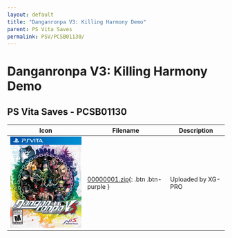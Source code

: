 ```yaml
---
layout: default
title: "Danganronpa V3: Killing Harmony Demo"
parent: PS Vita Saves
permalink: PSV/PCSB01130/
---
```

# Danganronpa V3: Killing Harmony Demo

## PS Vita Saves - PCSB01130

| Icon | Filename | Description |
|------|----------|-------------|
| ![Danganronpa V3: Killing Harmony Demo](icon0.png) | [00000001.zip](00000001.zip){: .btn .btn-purple } | Uploaded by XG-PRO  |

